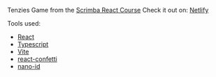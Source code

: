 Tenzies Game from the [Scrimba React Course](https://scrimba.com/learn/learnreact)
Check it out on:
[Netlify](https://jocular-speculoos-6e93b7.netlify.app/)


Tools used:

- [React](https://reactjs.org/)
- [Typescript](https://www.typescriptlang.org/)
- [Vite](https://vitejs.dev/)
- [react-confetti](https://github.com/alampros/react-confetti)
- [nano-id](https://github.com/ai/nanoid)
